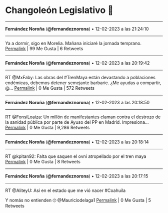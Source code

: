 # Changoleón Legislativo 🙈
*****
**Fernández Noroña** (**@fernandeznorona**) • 12-02-2023 a las 21:24:10
*****
Ya a dormir, sigo en Morelia. Mañana iniciaré la jornada temprano.
[Permalink](https://twitter.com/fernandeznorona/status/1625002871635980289) | 99 Me Gusta | 6 Retweets
*****
**Fernández Noroña** (**@fernandeznorona**) • 12-02-2023 a las 20:19:42
*****
RT @MxFaby: Las obras del #TrenMaya están devastando a poblaciones endémicas, debemos detener semejante barbarie. ¿Me ayudas a compartir, @…
[Permalink](https://twitter.com/fernandeznorona/status/1624986647761764354) | 0 Me Gusta | 572 Retweets
*****
**Fernández Noroña** (**@fernandeznorona**) • 12-02-2023 a las 20:18:50
*****
RT @FonsiLoaiza: Un millón de manifestantes claman contra el destrozo de la sanidad pública por parte de Ayuso del PP en Madrid. Impresiona…
[Permalink](https://twitter.com/fernandeznorona/status/1624986432564523009) | 0 Me Gusta | 9,286 Retweets
*****
**Fernández Noroña** (**@fernandeznorona**) • 12-02-2023 a las 20:18:14
*****
RT @kpitan92: Falta que saquen el ovni atropellado por el tren maya
[Permalink](https://twitter.com/fernandeznorona/status/1624986279157850114) | 0 Me Gusta | 8 Retweets
*****
**Fernández Noroña** (**@fernandeznorona**) • 12-02-2023 a las 20:17:15
*****
RT @AliteyU: Así en el estado que me vió nacer #Coahuila 


Y nomás no entienden 🙄
@Mauriciodelaga1
[Permalink](https://twitter.com/fernandeznorona/status/1624986031492591617) | 0 Me Gusta | 5 Retweets